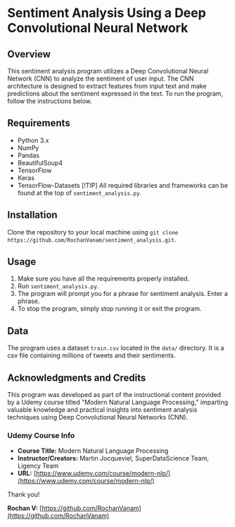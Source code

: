 # Sentiment Analysis Using a Deep Convolutional Neural Network
## Overview
This sentiment analysis program utilizes a Deep Convolutional Neural Network (CNN) to analyze the sentiment of user input. The CNN architecture is designed to extract features from input text and make predictions about the sentiment expressed in the text. To run the program, follow the instructions below.

## Requirements
- Python 3.x
- NumPy
- Pandas
- BeautifulSoup4
- TensorFlow
- Keras
- TensorFlow-Datasets
[!TIP]
All required libraries and frameworks can be found at the top of ```sentiment_analysis.py```.

## Installation
Clone the repository to your local machine using ```git clone https://github.com/RochanVanam/sentiment_analysis.git```.

## Usage
1. Make sure you have all the requirements properly installed.
2. Run ```sentiment_analysis.py```.
3. The program will prompt you for a phrase for sentiment analysis. Enter a phrase.
4. To stop the program, simply stop running it or exit the program.

## Data
The program uses a dataset ```train.csv``` located in the ```data/``` directory. It is a csv file containing millions of tweets and their sentiments.

## Acknowledgments and Credits
This program was developed as part of the instructional content provided by a Udemy course titled "Modern Natural Language Processing," imparting valuable knowledge and practical insights into sentiment analysis techniques using Deep Convolutional Neural Networks (CNN).

### Udemy Course Info
- **Course Title:** Modern Natural Language Processing
- **Instructor/Creators:** Martin Jocqueviel, SuperDataScience Team, Ligency Team
- **URL:** [https://www.udemy.com/course/modern-nlp/](https://www.udemy.com/course/modern-nlp/)

Thank you!

**Rochan V:** [https://github.com/RochanVanam](https://github.com/RochanVanam)
